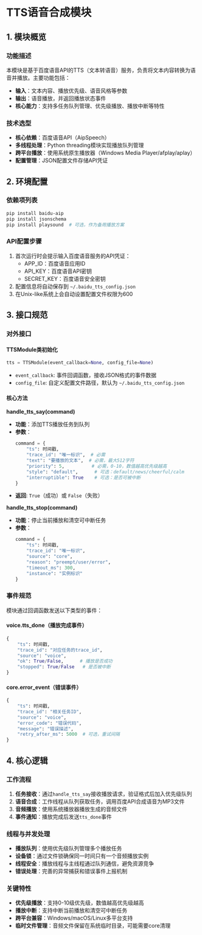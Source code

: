 # TTS语音合成模块

## 1. 模块概览

### 功能描述
本模块是基于百度语音API的TTS（文本转语音）服务，负责将文本内容转换为语音并播放。主要功能包括：
- **输入**：文本内容、播放优先级、语音风格等参数
- **输出**：语音播放，并返回播放状态事件
- **核心能力**：支持多任务队列管理、优先级播放、播放中断等特性

### 技术选型
- **核心依赖**：百度语音API（AipSpeech）
- **多线程处理**：Python threading模块实现播放队列管理
- **跨平台播放**：使用系统原生播放器（Windows Media Player/afplay/aplay）
- **配置管理**：JSON配置文件存储API凭证

## 2. 环境配置

### 依赖项列表
```bash
pip install baidu-aip
pip install jsonschema
pip install playsound  # 可选，作为备用播放方案
```

### API配置步骤
1. 首次运行时会提示输入百度语音服务的API凭证：
   - APP_ID：百度语音应用ID
   - API_KEY：百度语音API密钥
   - SECRET_KEY：百度语音安全密钥
2. 配置信息将自动保存到 `~/.baidu_tts_config.json`
3. 在Unix-like系统上会自动设置配置文件权限为600

## 3. 接口规范

### 对外接口

#### TTSModule类初始化
```python
tts = TTSModule(event_callback=None, config_file=None)
```
- `event_callback`: 事件回调函数，接收JSON格式的事件数据
- `config_file`: 自定义配置文件路径，默认为 `~/.baidu_tts_config.json`

#### 核心方法

**handle_tts_say(command)**
- **功能**：添加TTS播放任务到队列
- **参数**：
  ```python
  command = {
      "ts": 时间戳,
      "trace_id": "唯一标识",  # 必需
      "text": "要播放的文本",  # 必需，最大512字符
      "priority": 5,          # 必需，0-10，数值越高优先级越高
      "style": "default",      # 可选：default/news/cheerful/calm
      "interruptible": True    # 可选：是否可被中断
  }
  ```
- **返回**: `True`（成功）或 `False`（失败）

**handle_tts_stop(command)**
- **功能**：停止当前播放和清空可中断任务
- **参数**：
  ```python
  command = {
      "ts": 时间戳,
      "trace_id": "唯一标识",
      "source": "core",
      "reason": "preempt/user/error",
      "timeout_ms": 300,
      "instance": "实例标识"
  }
  ```

### 事件规范

模块通过回调函数发送以下类型的事件：

#### voice.tts_done（播放完成事件）
```python
{
    "ts": 时间戳,
    "trace_id": "对应任务的trace_id",
    "source": "voice",
    "ok": True/False,      # 播放是否成功
    "stopped": True/False   # 是否被中断
}
```

#### core.error_event（错误事件）
```python
{
    "ts": 时间戳,
    "trace_id": "相关任务ID",
    "source": "voice",
    "error_code": "错误代码",
    "message": "错误描述",
    "retry_after_ms": 5000  # 可选，重试间隔
}
```

## 4. 核心逻辑

### 工作流程
1. **任务接收**：通过`handle_tts_say`接收播放请求，验证格式后加入优先级队列
2. **语音合成**：工作线程从队列获取任务，调用百度API合成语音为MP3文件
3. **音频播放**：使用系统播放器播放生成的音频文件
4. **事件通知**：播放完成后发送`tts_done`事件

### 线程与并发处理
- **播放队列**：使用优先级队列管理多个播放任务
- **设备锁**：通过文件锁确保同一时间只有一个音频播放实例
- **线程安全**：播放线程与主线程通过队列通信，避免资源竞争
- **错误处理**：完善的异常捕获和错误事件上报机制

### 关键特性
- **优先级播放**：支持0-10级优先级，数值越高优先级越高
- **播放中断**：支持中断当前播放和清空可中断任务
- **跨平台兼容**：Windows/macOS/Linux多平台支持
- **临时文件管理**：音频文件保留在系统临时目录，可能需要core清理